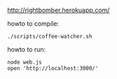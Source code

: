 http://rightbomber.herokuapp.com/

howto to compile:

    ./scripts/coffee-watcher.sh

howto to run:

    node web.js
    open 'http://localhost:3000/'
